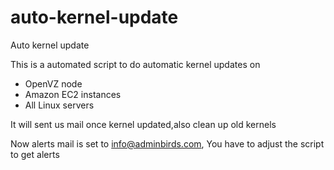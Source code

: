 # auto-kernel-update
Auto kernel update

This is a automated script to do automatic kernel updates on 

- OpenVZ node
- Amazon EC2 instances
- All Linux servers

It will sent us mail once kernel updated,also clean up old kernels

Now alerts mail is set to info@adminbirds.com, You have to adjust the script to get alerts

